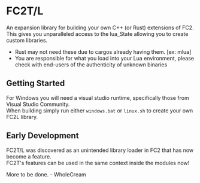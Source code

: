 # FC2T/L
An expansion library for building your own C++ (or Rust) extensions of FC2.\
This gives you unparalleled access to the lua_State allowing you to create custom libraries. 

* Rust may not need these due to cargos already having them. [ex: mlua]
* You are responsible for what you load into your Lua environment, please check with end-users of the authenticity of unknown binaries

## Getting Started
For Windows you will need a visual studio runtime, specifically those from Visual Studio Community.\
When building simply run either `windows.bat` or `linux.sh` to create your own FC2L library.

## Early Development
FC2T/L was discovered as an unintended library loader in FC2 that has now become a feature.\
FC2T's features can be used in the same context inside the modules now!

More to be done. - WholeCream
